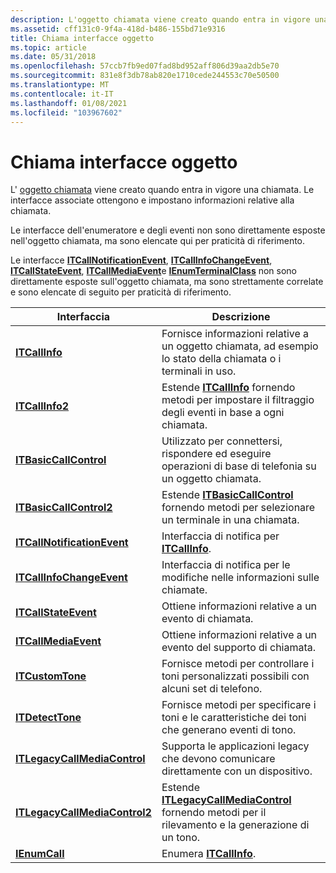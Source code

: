 ```yaml
---
description: L'oggetto chiamata viene creato quando entra in vigore una chiamata. Le interfacce associate ottengono e impostano informazioni relative alla chiamata.
ms.assetid: cff131c0-9f4a-418d-b486-155bd71e9316
title: Chiama interfacce oggetto
ms.topic: article
ms.date: 05/31/2018
ms.openlocfilehash: 57ccb7fb9ed07fad8bd952aff806d39aa2db5e70
ms.sourcegitcommit: 831e8f3db78ab820e1710cede244553c70e50500
ms.translationtype: MT
ms.contentlocale: it-IT
ms.lasthandoff: 01/08/2021
ms.locfileid: "103967602"
---
```

# <a name="call-object-interfaces"></a>Chiama interfacce oggetto

L' [oggetto chiamata](call-object.md) viene creato quando entra in vigore una chiamata. Le interfacce associate ottengono e impostano informazioni relative alla chiamata.

Le interfacce dell'enumeratore e degli eventi non sono direttamente esposte nell'oggetto chiamata, ma sono elencate qui per praticità di riferimento.

Le interfacce [**ITCallNotificationEvent**](/windows/desktop/api/tapi3if/nn-tapi3if-itcallnotificationevent), [**ITCallInfoChangeEvent**](/windows/desktop/api/tapi3if/nn-tapi3if-itcallinfochangeevent), [**ITCallStateEvent**](/windows/desktop/api/tapi3if/nn-tapi3if-itcallstateevent), [**ITCallMediaEvent**](/windows/desktop/api/tapi3if/nn-tapi3if-itcallmediaevent)e [**IEnumTerminalClass**](/windows/desktop/api/tapi3if/nn-tapi3if-ienumterminalclass) non sono direttamente esposte sull'oggetto chiamata, ma sono strettamente correlate e sono elencate di seguito per praticità di riferimento.



| Interfaccia                                                      | Descrizione                                                                                                                  |
|----------------------------------------------------------------|------------------------------------------------------------------------------------------------------------------------------|
| [**ITCallInfo**](/windows/desktop/api/tapi3if/nn-tapi3if-itcallinfo)                               | Fornisce informazioni relative a un oggetto chiamata, ad esempio lo stato della chiamata o i terminali in uso.                                       |
| [**ITCallInfo2**](/windows/desktop/api/tapi3if/nn-tapi3if-itcallinfo2)                             | Estende [**ITCallInfo**](/windows/desktop/api/tapi3if/nn-tapi3if-itcallinfo) fornendo metodi per impostare il filtraggio degli eventi in base a ogni chiamata.                    |
| [**ITBasicCallControl**](/windows/desktop/api/tapi3if/nn-tapi3if-itbasiccallcontrol)               | Utilizzato per connettersi, rispondere ed eseguire operazioni di base di telefonia su un oggetto chiamata.                                            |
| [**ITBasicCallControl2**](/windows/desktop/api/tapi3if/nn-tapi3if-itbasiccallcontrol2)             | Estende [**ITBasicCallControl**](/windows/desktop/api/tapi3if/nn-tapi3if-itbasiccallcontrol) fornendo metodi per selezionare un terminale in una chiamata.              |
| [**ITCallNotificationEvent**](/windows/desktop/api/tapi3if/nn-tapi3if-itcallnotificationevent)     | Interfaccia di notifica per [**ITCallInfo**](/windows/desktop/api/tapi3if/nn-tapi3if-itcallinfo).                                                                 |
| [**ITCallInfoChangeEvent**](/windows/desktop/api/tapi3if/nn-tapi3if-itcallinfochangeevent)         | Interfaccia di notifica per le modifiche nelle informazioni sulle chiamate.                                                                      |
| [**ITCallStateEvent**](/windows/desktop/api/tapi3if/nn-tapi3if-itcallstateevent)                   | Ottiene informazioni relative a un evento di chiamata.                                                                                    |
| [**ITCallMediaEvent**](/windows/desktop/api/tapi3if/nn-tapi3if-itcallmediaevent)                   | Ottiene informazioni relative a un evento del supporto di chiamata.                                                                              |
| [**ITCustomTone**](/windows/desktop/api/Tapi3if/nn-tapi3if-itcustomtone)                           | Fornisce metodi per controllare i toni personalizzati possibili con alcuni set di telefono.                                                  |
| [**ITDetectTone**](/windows/desktop/api/Tapi3if/nn-tapi3if-itdetecttone)                           | Fornisce metodi per specificare i toni e le caratteristiche dei toni che generano eventi di tono.                                    |
| [**ITLegacyCallMediaControl**](/windows/desktop/api/tapi3if/nn-tapi3if-itlegacycallmediacontrol)   | Supporta le applicazioni legacy che devono comunicare direttamente con un dispositivo.                                                   |
| [**ITLegacyCallMediaControl2**](/windows/desktop/api/Tapi3if/nn-tapi3if-itlegacycallmediacontrol2) | Estende [**ITLegacyCallMediaControl**](/windows/desktop/api/tapi3if/nn-tapi3if-itlegacycallmediacontrol) fornendo metodi per il rilevamento e la generazione di un tono. |
| [**IEnumCall**](/windows/desktop/api/tapi3if/nn-tapi3if-ienumcall)                                 | Enumera [**ITCallInfo**](/windows/desktop/api/tapi3if/nn-tapi3if-itcallinfo).                                                                                 |



 

 

 



